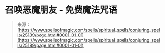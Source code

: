 <!--yml

分类: 未分类

日期: 2024年06月12日 19:11:53

-->

# 召唤恶魔朋友 - 免费魔法咒语

> 来源：[https://www.spellsofmagic.com/spells/spiritual_spells/conjuring_spells/25189/page.html#0001-01-01](https://www.spellsofmagic.com/spells/spiritual_spells/conjuring_spells/25189/page.html#0001-01-01)
